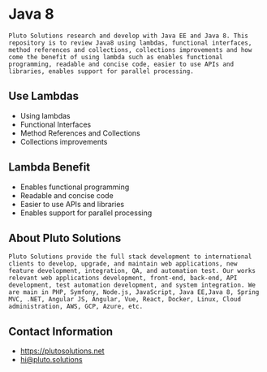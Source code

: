 # Java 8
`Pluto Solutions research and develop with Java EE and Java 8. This repository is to review Java8 using lambdas, functional interfaces, method references and collections, collections improvements and how come the benefit of using lambda such as enables functional programming, readable and concise code, easier to use APIs and libraries, enables support for parallel processing.`

## Use Lambdas
* Using lambdas
* Functional Interfaces
* Method References and Collections
* Collections improvements

## Lambda Benefit
* Enables functional programming
* Readable and concise code
* Easier to use APIs and libraries
* Enables support for parallel processing

## About Pluto Solutions
`Pluto Solutions provide the full stack development to international clients to develop, upgrade, and maintain web applications, new feature development, integration, QA, and automation test. Our works relevant web applications development, front-end, back-end, API development, test automation development, and system integration. We are main in PHP, Symfony, Node.js, JavaScript, Java EE,Java 8, Spring MVC, .NET, Angular JS, Angular, Vue, React, Docker, Linux, Cloud administration, AWS, GCP, Azure, etc.`

## Contact Information
* https://plutosolutions.net
* hi@pluto.solutions